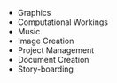 - Graphics
- Computational Workings
- Music
- Image Creation
- Project Management
- Document Creation
- Story-boarding